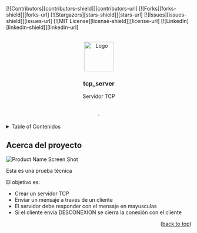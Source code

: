 <!-- Improved compatibility of back to top link: See: https://github.com/othneildrew/Best-README-Template/pull/73 -->
<a name="readme-top"></a>
<!--
*** Thanks for checking out the Best-README-Template. If you have a suggestion
*** that would make this better, please fork the repo and create a pull request
*** or simply open an issue with the tag "enhancement".
*** Don't forget to give the project a star!
*** Thanks again! Now go create something AMAZING! :D
-->

<!-- PROJECT SHIELDS -->
<!--
*** I'm using markdown "reference style" links for readability.
*** Reference links are enclosed in brackets [ ] instead of parentheses ( ).
*** See the bottom of this document for the declaration of the reference variables
*** for contributors-url, forks-url, etc. This is an optional, concise syntax you may use.
*** https://www.markdownguide.org/basic-syntax/#reference-style-links
-->
[![Contributors][contributors-shield]][contributors-url]
[![Forks][forks-shield]][forks-url]
[![Stargazers][stars-shield]][stars-url]
[![Issues][issues-shield]][issues-url]
[![MIT License][license-shield]][license-url]
[![LinkedIn][linkedin-shield]][linkedin-url]

<!-- PROJECT LOGO -->
<br />
<div align="center">
  <a href="https://github.com/mikelm2020/tcp_server">
    <img src="https://raw.githubusercontent.com/mikelm2020/tcp_server/main/assets/logo.png" alt="Logo" width="80" height="80">
  </a>

  <h3 align="center">tcp_server</h3>

  <p align="center">
    Servidor TCP
    <br />
    <br />
    <br />
    <!-- <a href="https://service-streaming.onrender.com/">View Demo</a> -->
    ·
  </p>
</div>

<!-- TABLE OF CONTENTS -->
<details>
  <summary>Table of Contenidos</summary>
  <ol>
    <li>
      <a href="#about-the-project">Acerca del proyecto</a>
      <ul>
      </ul>
    </li>
    <li>
      <ul>
        <li><a href="#installation">Instalación</a></li>
      </ul>
    </li>
    <!-- <li><a href="#roadmap">Roadmap</a></li> -->
    <!-- <li><a href="#contributing">Contributing</a></li> -->
    <li><a href="#contact">Contact</a></li>
  </ol>
</details>

<!-- ABOUT THE PROJECT -->
## Acerca del proyecto

![Product Name Screen Shot](https://raw.githubusercontent.com/mikelm2020/tcp_server/main/assets/tcp_server.png)

Esta es una prueba técnica

El objetivo es:
* Crear un servidor TCP
* Enviar un mensaje a traves de un cliente
* El servidor debe responder con el mensaje en mayusculas
* Si el cliente envía DESCONEXION se cierra la conexión con el cliente

<p align="right">(<a href="#readme-top">back to top</a>)</p>
